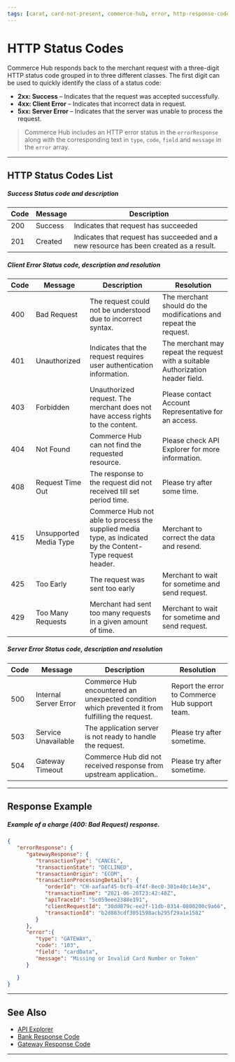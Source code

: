 ```yaml
---
tags: [carat, card-not-present, commerce-hub, error, http-response-code, response-codes, card-present]
---
```


# HTTP Status Codes

Commerce Hub responds back to the merchant request with a three-digit HTTP status code grouped in to three different classes. The first digit can be used to quickly identify the class of a status code:

- **2xx: Success** – Indicates that the request was accepted successfully.
- **4xx: Client Error** – Indicates that incorrect data in request.
- **5xx: Server Error** – Indicates that the server was unable to process the request.

<!-- theme: info -->
> Commerce Hub includes an HTTP error status in the `errorResponse` along with the corresponding text in `type`, `code`, `field` and `message` in the `error` array.

---

## HTTP Status Codes List

<!--
type: tab
title: 2xx
-->

##### Success Status code and description

| Code | Message | Description |
| --------- | --- | ------- |
| 200 | Success | Indicates that request has succeeded |
| 201 | Created | Indicates that request has succeeded and a new resource has been created as a result. |


<!--
type: tab
title: 4xx
-->

<!-- Add new responses and edit the payload example as well -->

##### Client Error Status code, description and resolution

| Code | Message  | Description | Resolution |
| --------- | --- | ------- | --------- |
| 400 | Bad Request | The request could not be understood due to incorrect syntax. | The merchant should do the modifications and repeat the request. |
| 401 | Unauthorized | Indicates that the request requires user authentication information. | The merchant may repeat the request with a suitable Authorization header field. |
| 403 | Forbidden | Unauthorized request. The merchant does not have access rights to the content. | Please contact Account Representative for an access. |
| 404 | Not Found | Commerce Hub can not find the requested resource. | Please check API Explorer for more information. |
| 408 | Request Time Out | The response to the request did not received till set period time. | Please try after some time. |
| 415 | Unsupported Media Type | Commerce Hub not able to process the supplied media type, as indicated by the Content-Type request header. | Merchant to correct the data and resend. |
| 425 | Too Early | The request was sent too early | Merchant to wait for sometime and send request. |
| 429 | Too Many Requests | Merchant had sent too many requests in a given amount of time. | Merchant to wait for sometime and send request. |



<!--
type: tab
title: 5xx
-->

##### Server Error Status code, description and resolution

| Code | Message | Description | Resolution |
| --------- | ---- | ------ | ------- |
| 500 | Internal Server Error | Commerce Hub encountered an unexpected condition which prevented it from fulfilling the request. | Report the error to Commerce Hub support team. |
| 503 | Service Unavailable | The application server is not ready to handle the request. | Please try after sometime. |
| 504 | Gateway Timeout | Commerce Hub did not received response from upstream application.. | Please try after sometime. |

<!-- type: tab-end -->

---

## Response Example

<!--
type: tab
title: Error Response
-->

##### Example of a charge (400: Bad Request) response.

```json
{
   "errorResponse": {
      "gatewayResponse": {
         "transactionType": "CANCEL",
         "transactionState": "DECLINED",
         "transactionOrigin": "ECOM",
         "transactionProcessingDetails": {
            "orderId": "CH-aafaaf45-0cfb-4f4f-8ec0-301e40c14e34",
            "transactionTime": "2021-06-20T23:42:48Z",
            "apiTraceId": "5c059eee2388e191",
            "clientRequestId": "30dd879c-ee2f-11db-8314-0800200c9a66",
            "transactionId": "b2d883cdf3051598acb295f29a1e1582"
         }
      },
      "error":{
         "type": "GATEWAY",
         "code": "103",
         "field": "cardData",
         "message": "Missing or Invalid Card Number or Token"
      }

   }
}
```

<!-- type: tab-end -->

---

## See Also

- [API Explorer](../api/?type=post&path=/payments/v1/charges)
- [Bank Response Code](?path=docs/Resources/Guides/Response-Codes/Bank-Issuer.md)
- [Gateway Response Code](?path=docs/Resources/Guides/Response-Codes/Gateway.md)

---
